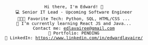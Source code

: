 <p align="center">
  <samp>
    Hi there, I'm Edward! 👋 <br>
    💻 Senior IT Lead - Upcoming Software Engineer <br>
    👨🏻‍💻 Favorite Tech: Python, SQL, HTML/CSS ... <br>
    📓 I’m currently learning React JS and Java... <br>
    Contact me: <a href="edlavairee@gmail.com/">edlavairee@gmail.com</a> <br>
    🎨 Portfolio: PENDING  <br>
    💼 LinkedIn: <a href="https://www.linkedin.com/in/edwardlavaire/">https://www.linkedin.com/in/edwardlavaire/</a> <br>
  </samp>
</p>

<!---
edlavairee/edlavairee is a ✨ special ✨ repository because its `README.md` (this file) appears on your GitHub profile.
You can click the Preview link to take a look at your changes.
--->
